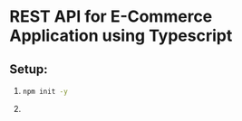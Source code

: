 # REST API for E-Commerce Application using Typescript

## Setup:

1. ```bash
   npm init -y
   ```
1.
